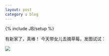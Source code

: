 ```yaml
---
layout: post
category : blog
---
```

{% include JB/setup %}

有新家了，真棒！
今天带女儿去摘草莓，发图试试：

![](https://raw.github.com/hackeen/hackeen.github.com/master/img/20130317/IMG_9705.JPG)